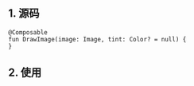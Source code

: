 ## 1. 源码

```
@Composable
fun DrawImage(image: Image, tint: Color? = null) {
}
```

## 2. 使用

```

```

